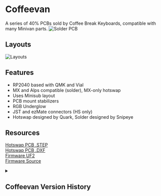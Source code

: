 # Coffeevan
A series of 40% PCBs sold by Coffee Break Keyboards, compatible with many Minivan parts.
![Solder PCB](https://assets.bigcartel.com/product_images/374333953/IMG_20231214_152459.jpg)

## Layouts
![Layouts](https://trashman.wiki/layouts/minisub/minisub-standard.png)


## Features
- RP2040 based with QMK and Vial
- MX and Alps compatible (solder), MX-only hotswap
- Uses Minisub layout
- PCB mount stabilizers
- RGB Underglow
- JST and ezMate connectors (HS only)
- Hotswap designed by Quark, Solder designed by Snipeye


## Resources
[Hotswap PCB .STEP](https://github.com/CoffeeBreakKeyboards/cbkbd-docs/coffeevan/coffeevanhs.step)
<br>
[Hotswap PCB .DXF](https://github.com/CoffeeBreakKeyboards/cbkbd-docs/coffeevan/coffeevanhs.dxf)
<br>
[Firmware UF2](https://github.com/CoffeeBreakKeyboards/cbkbd-docs/coffeevan/firmware/coffeevan_vial.uf2)
<br>
[Firmware Source](https://github.com/CoffeeBreakKeyboards/cbkbd-docs/coffeevan/firmware/coffeevan/)



<details>
<summary><h2>Coffeevan Version History</h2></summary>

- v1.0 (Hotswap)
    - Initial hotswap release, borked spacebar stabs

- v1.0a (Hotswap)
    - Spacebar stabilizers fixed

</details>
